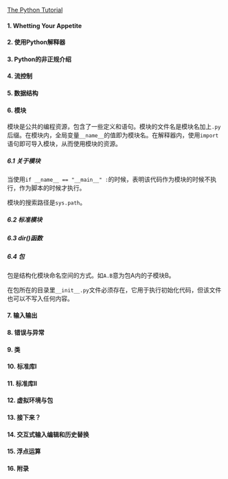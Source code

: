 [The Python Tutorial](https://docs.python.org/3.4/tutorial/index.html)

#### 1. Whetting Your Appetite

#### 2. 使用Python解释器

#### 3. Python的非正规介绍

#### 4. 流控制

#### 5. 数据结构

#### 6. 模块

模块是公共的编程资源，包含了一些定义和语句。模块的文件名是模块名加上`.py`后缀。在模块内，全局变量`__name__`的值即为模块名。在解释器内，使用`import`语句即可导入模块，从而使用模块的资源。

##### 6.1 关于模块

当使用`if __name__ == "__main__" :`的时候，表明该代码作为模块的时候不执行，作为脚本的时候才执行。

模块的搜索路径是`sys.path`。

##### 6.2 标准模块

##### 6.3 dir()函数

##### 6.4 包

包是结构化模块命名空间的方式。如`A.B`意为包A内的子模块B。

在包所在的目录里`__init__.py`文件必须存在，它用于执行初始化代码，但该文件也可以不写入任何内容。

#### 7. 输入输出

#### 8. 错误与异常

#### 9. 类

#### 10. 标准库I

#### 11. 标准库II

#### 12. 虚拟环境与包

#### 13. 接下来？

#### 14. 交互式输入编辑和历史替换

#### 15. 浮点运算

#### 16. 附录

